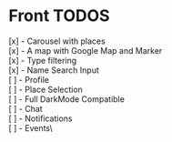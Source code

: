 # Front TODOS

[x] - Carousel with places\
[x] - A map with Google Map and Marker\
[x] - Type filtering\
[x] - Name Search Input\
[ ] - Profile\
[ ] - Place Selection\
[ ] - Full DarkMode Compatible\
[ ] - Chat\
[ ] - Notifications\
[ ] - Events\
